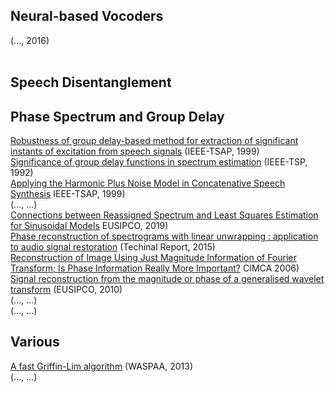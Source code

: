 ## Neural-based Vocoders
[]() (..., 2016) <br>
[]() <br>

## Speech Disentanglement


## Phase Spectrum and Group Delay
[Robustness of group delay-based method for extraction of significant instants of excitation from speech signals](https://publications.iitm.ac.in/publication/robustness-of-group-delay-based-method-for-extraction/pdf/publisher-pdf-fulltext-robustness-of-group-delay-based-method-for-extraction.pdf) (IEEE-TSAP, 1999) <br>
[Significance of group delay functions in spectrum estimation](https://www.researchgate.net/publication/50590425_Significance_of_Complex_Group_Delay_Functions_in_Spectrum_Estimation/link/0e5f6eb3f0c4c08778fbb805/download) (IEEE-TSP, 1992) <br>
[Applying the Harmonic Plus Noise Model in Concatenative Speech Synthesis](https://www.ee.columbia.edu/~dpwe/e6820/papers/Styl01-hnm.pdf) IEEE-TSAP, 1999) <br>
[]() (..., ...) <br>
[Connections between Reassigned Spectrum and Least Squares Estimation for Sinusoidal Models](https://www.eurasip.org/Proceedings/Eusipco/eusipco2019/Proceedings/papers/1570533074.pdf) EUSIPCO, 2019) <br>
[Phase reconstruction of spectrograms with linear unwrapping : application to audio signal restoration](https://telecom-paris.hal.science/hal-02287339/document) (Techinal Report, 2015) <br>
[Reconstruction of Image Using Just Magnitude Information of Fourier Transform; Is Phase Information Really More Important?](https://ieeexplore.ieee.org/document/4052700) CIMCA 2006) <br>
[Signal reconstruction from the magnitude or phase of a generalised wavelet transform](https://ieeexplore.ieee.org/document/7075765) (EUSIPCO, 2010) <br>
[]() (..., ...) <br>
[]() (..., ...) <br>

## Various
[A fast Griffin-Lim algorithm](http://ltfat.org/notes/ltfatnote021.pdf) (WASPAA, 2013) <br>
[]() (..., ...) <br>
 

